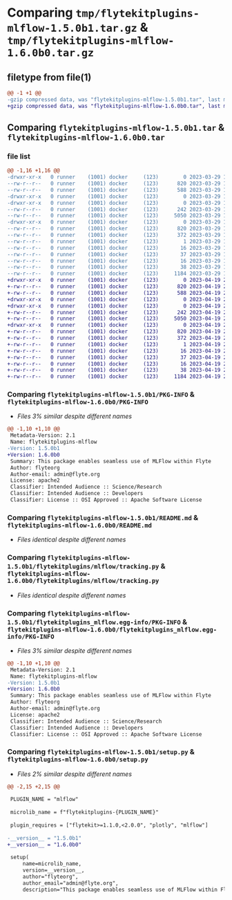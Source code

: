 # Comparing `tmp/flytekitplugins-mlflow-1.5.0b1.tar.gz` & `tmp/flytekitplugins-mlflow-1.6.0b0.tar.gz`

## filetype from file(1)

```diff
@@ -1 +1 @@
-gzip compressed data, was "flytekitplugins-mlflow-1.5.0b1.tar", last modified: Wed Mar 29 18:58:41 2023, max compression
+gzip compressed data, was "flytekitplugins-mlflow-1.6.0b0.tar", last modified: Wed Apr 19 20:54:32 2023, max compression
```

## Comparing `flytekitplugins-mlflow-1.5.0b1.tar` & `flytekitplugins-mlflow-1.6.0b0.tar`

### file list

```diff
@@ -1,16 +1,16 @@
-drwxr-xr-x   0 runner    (1001) docker     (123)        0 2023-03-29 18:58:41.136241 flytekitplugins-mlflow-1.5.0b1/
--rw-r--r--   0 runner    (1001) docker     (123)      820 2023-03-29 18:58:41.136241 flytekitplugins-mlflow-1.5.0b1/PKG-INFO
--rw-r--r--   0 runner    (1001) docker     (123)      588 2023-03-29 18:58:20.000000 flytekitplugins-mlflow-1.5.0b1/README.md
-drwxr-xr-x   0 runner    (1001) docker     (123)        0 2023-03-29 18:58:41.136241 flytekitplugins-mlflow-1.5.0b1/flytekitplugins/
-drwxr-xr-x   0 runner    (1001) docker     (123)        0 2023-03-29 18:58:41.136241 flytekitplugins-mlflow-1.5.0b1/flytekitplugins/mlflow/
--rw-r--r--   0 runner    (1001) docker     (123)      242 2023-03-29 18:58:20.000000 flytekitplugins-mlflow-1.5.0b1/flytekitplugins/mlflow/__init__.py
--rw-r--r--   0 runner    (1001) docker     (123)     5050 2023-03-29 18:58:20.000000 flytekitplugins-mlflow-1.5.0b1/flytekitplugins/mlflow/tracking.py
-drwxr-xr-x   0 runner    (1001) docker     (123)        0 2023-03-29 18:58:41.136241 flytekitplugins-mlflow-1.5.0b1/flytekitplugins_mlflow.egg-info/
--rw-r--r--   0 runner    (1001) docker     (123)      820 2023-03-29 18:58:41.000000 flytekitplugins-mlflow-1.5.0b1/flytekitplugins_mlflow.egg-info/PKG-INFO
--rw-r--r--   0 runner    (1001) docker     (123)      372 2023-03-29 18:58:41.000000 flytekitplugins-mlflow-1.5.0b1/flytekitplugins_mlflow.egg-info/SOURCES.txt
--rw-r--r--   0 runner    (1001) docker     (123)        1 2023-03-29 18:58:41.000000 flytekitplugins-mlflow-1.5.0b1/flytekitplugins_mlflow.egg-info/dependency_links.txt
--rw-r--r--   0 runner    (1001) docker     (123)       16 2023-03-29 18:58:41.000000 flytekitplugins-mlflow-1.5.0b1/flytekitplugins_mlflow.egg-info/namespace_packages.txt
--rw-r--r--   0 runner    (1001) docker     (123)       37 2023-03-29 18:58:41.000000 flytekitplugins-mlflow-1.5.0b1/flytekitplugins_mlflow.egg-info/requires.txt
--rw-r--r--   0 runner    (1001) docker     (123)       16 2023-03-29 18:58:41.000000 flytekitplugins-mlflow-1.5.0b1/flytekitplugins_mlflow.egg-info/top_level.txt
--rw-r--r--   0 runner    (1001) docker     (123)       38 2023-03-29 18:58:41.136241 flytekitplugins-mlflow-1.5.0b1/setup.cfg
--rw-r--r--   0 runner    (1001) docker     (123)     1184 2023-03-29 18:58:35.000000 flytekitplugins-mlflow-1.5.0b1/setup.py
+drwxr-xr-x   0 runner    (1001) docker     (123)        0 2023-04-19 20:54:32.243113 flytekitplugins-mlflow-1.6.0b0/
+-rw-r--r--   0 runner    (1001) docker     (123)      820 2023-04-19 20:54:32.243113 flytekitplugins-mlflow-1.6.0b0/PKG-INFO
+-rw-r--r--   0 runner    (1001) docker     (123)      588 2023-04-19 20:54:06.000000 flytekitplugins-mlflow-1.6.0b0/README.md
+drwxr-xr-x   0 runner    (1001) docker     (123)        0 2023-04-19 20:54:32.239113 flytekitplugins-mlflow-1.6.0b0/flytekitplugins/
+drwxr-xr-x   0 runner    (1001) docker     (123)        0 2023-04-19 20:54:32.239113 flytekitplugins-mlflow-1.6.0b0/flytekitplugins/mlflow/
+-rw-r--r--   0 runner    (1001) docker     (123)      242 2023-04-19 20:54:06.000000 flytekitplugins-mlflow-1.6.0b0/flytekitplugins/mlflow/__init__.py
+-rw-r--r--   0 runner    (1001) docker     (123)     5050 2023-04-19 20:54:06.000000 flytekitplugins-mlflow-1.6.0b0/flytekitplugins/mlflow/tracking.py
+drwxr-xr-x   0 runner    (1001) docker     (123)        0 2023-04-19 20:54:32.243113 flytekitplugins-mlflow-1.6.0b0/flytekitplugins_mlflow.egg-info/
+-rw-r--r--   0 runner    (1001) docker     (123)      820 2023-04-19 20:54:32.000000 flytekitplugins-mlflow-1.6.0b0/flytekitplugins_mlflow.egg-info/PKG-INFO
+-rw-r--r--   0 runner    (1001) docker     (123)      372 2023-04-19 20:54:32.000000 flytekitplugins-mlflow-1.6.0b0/flytekitplugins_mlflow.egg-info/SOURCES.txt
+-rw-r--r--   0 runner    (1001) docker     (123)        1 2023-04-19 20:54:32.000000 flytekitplugins-mlflow-1.6.0b0/flytekitplugins_mlflow.egg-info/dependency_links.txt
+-rw-r--r--   0 runner    (1001) docker     (123)       16 2023-04-19 20:54:32.000000 flytekitplugins-mlflow-1.6.0b0/flytekitplugins_mlflow.egg-info/namespace_packages.txt
+-rw-r--r--   0 runner    (1001) docker     (123)       37 2023-04-19 20:54:32.000000 flytekitplugins-mlflow-1.6.0b0/flytekitplugins_mlflow.egg-info/requires.txt
+-rw-r--r--   0 runner    (1001) docker     (123)       16 2023-04-19 20:54:32.000000 flytekitplugins-mlflow-1.6.0b0/flytekitplugins_mlflow.egg-info/top_level.txt
+-rw-r--r--   0 runner    (1001) docker     (123)       38 2023-04-19 20:54:32.243113 flytekitplugins-mlflow-1.6.0b0/setup.cfg
+-rw-r--r--   0 runner    (1001) docker     (123)     1184 2023-04-19 20:54:25.000000 flytekitplugins-mlflow-1.6.0b0/setup.py
```

### Comparing `flytekitplugins-mlflow-1.5.0b1/PKG-INFO` & `flytekitplugins-mlflow-1.6.0b0/PKG-INFO`

 * *Files 3% similar despite different names*

```diff
@@ -1,10 +1,10 @@
 Metadata-Version: 2.1
 Name: flytekitplugins-mlflow
-Version: 1.5.0b1
+Version: 1.6.0b0
 Summary: This package enables seamless use of MLFlow within Flyte
 Author: flyteorg
 Author-email: admin@flyte.org
 License: apache2
 Classifier: Intended Audience :: Science/Research
 Classifier: Intended Audience :: Developers
 Classifier: License :: OSI Approved :: Apache Software License
```

### Comparing `flytekitplugins-mlflow-1.5.0b1/README.md` & `flytekitplugins-mlflow-1.6.0b0/README.md`

 * *Files identical despite different names*

### Comparing `flytekitplugins-mlflow-1.5.0b1/flytekitplugins/mlflow/tracking.py` & `flytekitplugins-mlflow-1.6.0b0/flytekitplugins/mlflow/tracking.py`

 * *Files identical despite different names*

### Comparing `flytekitplugins-mlflow-1.5.0b1/flytekitplugins_mlflow.egg-info/PKG-INFO` & `flytekitplugins-mlflow-1.6.0b0/flytekitplugins_mlflow.egg-info/PKG-INFO`

 * *Files 3% similar despite different names*

```diff
@@ -1,10 +1,10 @@
 Metadata-Version: 2.1
 Name: flytekitplugins-mlflow
-Version: 1.5.0b1
+Version: 1.6.0b0
 Summary: This package enables seamless use of MLFlow within Flyte
 Author: flyteorg
 Author-email: admin@flyte.org
 License: apache2
 Classifier: Intended Audience :: Science/Research
 Classifier: Intended Audience :: Developers
 Classifier: License :: OSI Approved :: Apache Software License
```

### Comparing `flytekitplugins-mlflow-1.5.0b1/setup.py` & `flytekitplugins-mlflow-1.6.0b0/setup.py`

 * *Files 2% similar despite different names*

```diff
@@ -2,15 +2,15 @@
 
 PLUGIN_NAME = "mlflow"
 
 microlib_name = f"flytekitplugins-{PLUGIN_NAME}"
 
 plugin_requires = ["flytekit>=1.1.0,<2.0.0", "plotly", "mlflow"]
 
-__version__ = "1.5.0b1"
+__version__ = "1.6.0b0"
 
 setup(
     name=microlib_name,
     version=__version__,
     author="flyteorg",
     author_email="admin@flyte.org",
     description="This package enables seamless use of MLFlow within Flyte",
```


